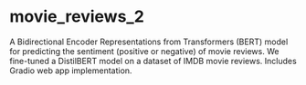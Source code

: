 # movie_reviews_2
A Bidirectional Encoder Representations from Transformers (BERT) model for predicting the sentiment (positive or negative) of movie reviews.  We fine-tuned a DistilBERT model on a dataset of IMDB movie reviews. Includes Gradio web app implementation.
